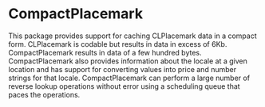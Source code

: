 # CompactPlacemark

This package provides support for caching CLPlacemark data in a compact form. CLPlacemark is codable but results in data in excess of 6Kb. CompactPlacemark results in data of a few hundred bytes. CompactPlacemark also provides information about the locale at a given location and has support for converting values into price and number strings for that locale.  CompactPlacemark can perform a large number of reverse lookup operations without error using a scheduling queue that paces the operations.
